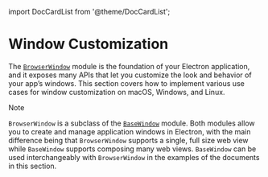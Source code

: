 import DocCardList from '@theme/DocCardList';

# Window Customization

The [`BrowserWindow`][] module is the foundation of your Electron application, and
it exposes many APIs that let you customize the look and behavior of your app’s windows.
This section covers how to implement various use cases for window customization on macOS,
Windows, and Linux.

> [!NOTE]
> `BrowserWindow` is a subclass of the [`BaseWindow`][] module. Both modules allow
> you to create and manage application windows in Electron, with the main difference
> being that `BrowserWindow` supports a single, full size web view while `BaseWindow`
> supports composing many web views. `BaseWindow` can be used interchangeably with `BrowserWindow`
> in the examples of the documents in this section.

 <!-- markdownlint-disable-next-line MD033 -->
<DocCardList />

[`BaseWindow`]: ../api/base-window.md
[`BrowserWindow`]: ../api/browser-window.md

